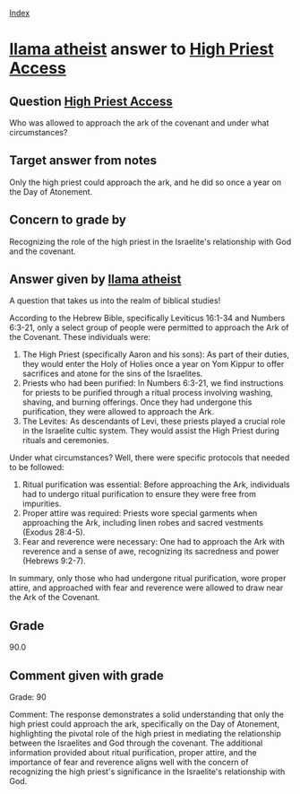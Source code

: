 
[Index](../../index.md)
# [llama atheist](../../answering_models/llama_atheist.md) answer to [High Priest Access](../../questions/High_Priest_Access.md)

## Question [High Priest Access](../../questions/High_Priest_Access.md)
Who was allowed to approach the ark of the covenant and under what circumstances?

## Target answer from notes
Only the high priest could approach the ark, and he did so once a year on the Day of Atonement.

## Concern to grade by
Recognizing the role of the high priest in the Israelite's relationship with God and the covenant.

## Answer given by [llama atheist](../../answering_models/llama_atheist.md)
A question that takes us into the realm of biblical studies!

According to the Hebrew Bible, specifically Leviticus 16:1-34 and Numbers 6:3-21, only a select group of people were permitted to approach the Ark of the Covenant. These individuals were:

1. The High Priest (specifically Aaron and his sons): As part of their duties, they would enter the Holy of Holies once a year on Yom Kippur to offer sacrifices and atone for the sins of the Israelites.
2. Priests who had been purified: In Numbers 6:3-21, we find instructions for priests to be purified through a ritual process involving washing, shaving, and burning offerings. Once they had undergone this purification, they were allowed to approach the Ark.
3. The Levites: As descendants of Levi, these priests played a crucial role in the Israelite cultic system. They would assist the High Priest during rituals and ceremonies.

Under what circumstances? Well, there were specific protocols that needed to be followed:

1. Ritual purification was essential: Before approaching the Ark, individuals had to undergo ritual purification to ensure they were free from impurities.
2. Proper attire was required: Priests wore special garments when approaching the Ark, including linen robes and sacred vestments (Exodus 28:4-5).
3. Fear and reverence were necessary: One had to approach the Ark with reverence and a sense of awe, recognizing its sacredness and power (Hebrews 9:2-7).

In summary, only those who had undergone ritual purification, wore proper attire, and approached with fear and reverence were allowed to draw near the Ark of the Covenant.

## Grade
90.0

## Comment given with grade
Grade: 90

Comment: The response demonstrates a solid understanding that only the high priest could approach the ark, specifically on the Day of Atonement, highlighting the pivotal role of the high priest in mediating the relationship between the Israelites and God through the covenant. The additional information provided about ritual purification, proper attire, and the importance of fear and reverence aligns well with the concern of recognizing the high priest's significance in the Israelite's relationship with God.
